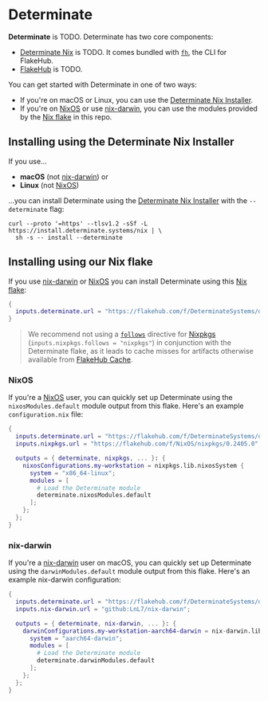 # Determinate

**Determinate** is TODO.
Determinate has two core components:

- [Determinate Nix][det-nix] is TODO.
  It comes bundled with [`fh`][fh], the CLI for FlakeHub.
- [FlakeHub] is TODO.

You can get started with Determinate in one of two ways:

- If you're on macOS or Linux, you can use the [Determinate Nix Installer](#installing-using-the-determinate-nix-installer).
- If you're on [NixOS] or use [nix-darwin], you can use the modules provided by the [Nix flake](#installing-using-our-nix-flake) in this repo.

## Installing using the Determinate Nix Installer

If you use...

- **macOS** (not [nix-darwin]) or
- **Linux** (not [NixOS])

...you can install Determinate using the [Determinate Nix Installer][installer] with the `--determinate` flag:

```shell
curl --proto '=https' --tlsv1.2 -sSf -L https://install.determinate.systems/nix | \
  sh -s -- install --determinate
```

## Installing using our Nix flake

If you use [nix-darwin] or [NixOS] you can install Determinate using this [Nix flake][flakes]:

```nix
{
  inputs.determinate.url = "https://flakehub.com/f/DeterminateSystems/determinate/0.1";
}
```

> We recommend not using a [`follows`][follows] directive for [Nixpkgs] (`inputs.nixpkgs.follows = "nixpkgs"`) in conjunction with the Determinate flake, as it leads to cache misses for artifacts otherwise available from [FlakeHub Cache][cache].

### NixOS

If you're a [NixOS] user, you can quickly set up Determinate using the `nixosModules.default` module output from this flake.
Here's an example `configuration.nix` file:

```nix
{
  inputs.determinate.url = "https://flakehub.com/f/DeterminateSystems/determinate/0.1";
  inputs.nixpkgs.url = "https://flakehub.com/f/NixOS/nixpkgs/0.2405.0";

  outputs = { determinate, nixpkgs, ... }: {
    nixosConfigurations.my-workstation = nixpkgs.lib.nixosSystem {
      system = "x86_64-linux";
      modules = [
        # Load the Determinate module
        determinate.nixosModules.default
      ];
    };
  };
}
```

### nix-darwin

If you're a [nix-darwin] user on macOS, you can quickly set up Determinate using the `darwinModules.default` module output from this flake.
Here's an example nix-darwin configuration:

```nix
{
  inputs.determinate.url = "https://flakehub.com/f/DeterminateSystems/determinate/0.1";
  inputs.nix-darwin.url = "github:LnL7/nix-darwin";

  outputs = { determinate, nix-darwin, ... }: {
    darwinConfigurations.my-workstation-aarch64-darwin = nix-darwin.lib.darwinSystem {
      system = "aarch64-darwin";
      modules = [
        # Load the Determinate module
        determinate.darwinModules.default
      ];
    };
  };
}
```

[cache]: https://determinate.systems/posts/flakehub-cache-beta
[det-nix]: https://determinate.systems/nix
[detsys]: https://determinate.systems
[fh]: https://github.com/DeterminateSystems/fh
[flakehub]: https://flakehub.com
[flakes]: https://zero-to-nix.com/concepts/flakes
[follows]: https://zero-to-nix.com/concepts/flakes#inputs
[installer]: https://github.com/DeterminateSystems/nix-installer
[netrc]: https://www.gnu.org/software/inetutils/manual/html_node/The-_002enetrc-file.html
[nix]: https://zero-to-nix.com/concepts/nix
[nix-conf]: https://nix.dev/manual/nix/latest/command-ref/conf-file
[nix-darwin]: https://github.com/LnL7/nix-darwin
[nixos]: https://zero-to-nix.com/concepts/nixos
[nixpkgs]: https://zero-to-nix.com/concepts/nixpkgs
